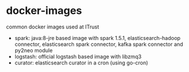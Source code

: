 # docker-images
common docker images used at ITrust

* spark: java:8-jre based image with spark 1.5.1, elasticsearch-hadoop connector, elasticsearch spark connector, kafka spark connector and py2neo module
* logstash: official logstash based image with libzmq3
* curator: elasticsearch curator in a cron (using go-cron)